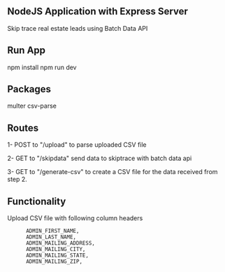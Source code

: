## NodeJS Application with Express Server

Skip trace real estate leads using Batch Data API

## Run App

npm install
npm run dev

## Packages

multer
csv-parse

## Routes

1- POST to "/upload" to parse uploaded CSV file

2- GET to "/skipdata" send data to skiptrace with batch data api

3- GET to "/generate-csv" to create a CSV file for the data received from step 2.

## Functionality

Upload CSV file with following column headers

          ADMIN_FIRST_NAME,
          ADMIN_LAST_NAME,
          ADMIN_MAILING_ADDRESS,
          ADMIN_MAILING_CITY,
          ADMIN_MAILING_STATE,
          ADMIN_MAILING_ZIP,
